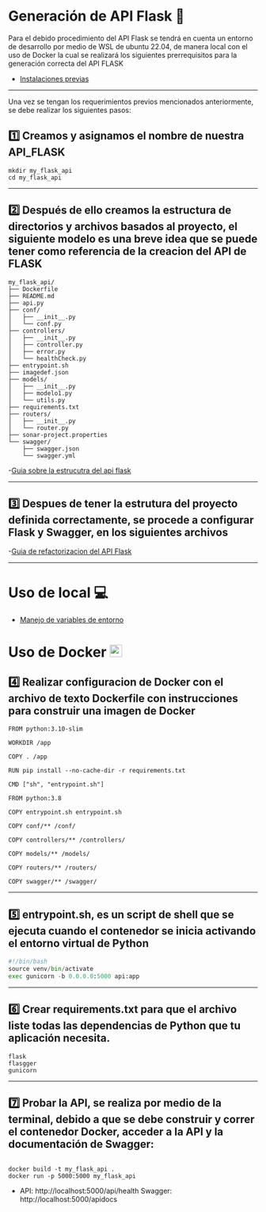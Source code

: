 # Generación de API Flask  :snake:

Para el debido procedimiento del API Flask se tendrá en cuenta un entorno de desarrollo por medio de WSL de ubuntu 22.04, de manera local con el uso de Docker la cual se realizará los siguientes prerrequisitos para la generación correcta del API FLASK 

 - [Instalaciones previas](/api_flask/lineamientos_previos.md)

--- 

Una vez se tengan los requerimientos previos mencionados anteriormente, se debe realizar los siguientes pasos:  

## :one: Creamos y asignamos el nombre de nuestra API_FLASK 
 
```
mkdir my_flask_api   
cd my_flask_api
```

--- 

## :two: Después de ello creamos la estructura de directorios y archivos basados al proyecto, el siguiente modelo es una breve idea que se puede tener como referencia de la creacion del API de FLASK 
``` 
my_flask_api/ 
├── Dockerfile 
├── README.md 
├── api.py 
├── conf/ 
│   ├── __init__.py 
│   └── conf.py 
├── controllers/ 
│   ├── __init__.py 
│   ├── controller.py 
│   ├── error.py 
│   └── healthCheck.py 
├── entrypoint.sh 
├── imagedef.json 
├── models/ 
│   ├── __init__.py 
│   ├── modelo1.py 
│   └── utils.py 
├── requirements.txt 
├── routers/ 
│   ├── __init__.py 
│   └── router.py 
├── sonar-project.properties 
└── swagger/ 
    ├── swagger.json 
    └── swagger.yml
```
    
 -[Guia sobre la estrucutra del api flask](/api_flask/estrucutra.md)

--- 

## :three: Despues de tener la estrutura del proyecto definida correctamente, se procede a configurar Flask y Swagger, en los siguientes archivos

-[Guia de refactorizacion del API Flask](/api_flask/refactorizacion_api_flask.md)

--- 

# Uso de local :computer:

- [Manejo de variables de entorno](/api_flask/variables_entorno.md)

# Uso de Docker <img src=" " alt="Flask Icon" width="25"/>
## :four: Realizar configuracion de Docker con el archivo de texto Dockerfile con instrucciones para construir una imagen de Docker
  
```Docker
FROM python:3.10-slim

WORKDIR /app

COPY . /app

RUN pip install --no-cache-dir -r requirements.txt

CMD ["sh", "entrypoint.sh"]

FROM python:3.8

COPY entrypoint.sh entrypoint.sh

COPY conf/** /conf/

COPY controllers/** /controllers/

COPY models/** /models/

COPY routers/** /routers/

COPY swagger/** /swagger/

```

--- 

## :five:  entrypoint.sh, es un script de shell que se ejecuta cuando el contenedor se inicia activando el entorno virtual de Python

```python
#!/bin/bash
source venv/bin/activate
exec gunicorn -b 0.0.0.0:5000 api:app

```
--- 

## :six: Crear requirements.txt para que el archivo liste todas las dependencias de Python que tu aplicación necesita.
```
flask
flasgger
gunicorn
```
--- 

## :seven: Probar la API, se realiza por medio de la terminal, debido a que se debe construir y correr el contenedor Docker, acceder a la API y la documentación de Swagger:
```Docker

docker build -t my_flask_api .
docker run -p 5000:5000 my_flask_api

```
  - API: http://localhost:5000/api/health
Swagger: http://localhost:5000/apidocs

